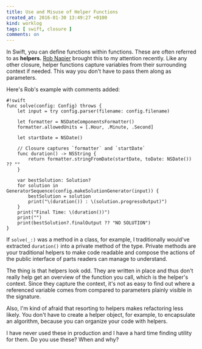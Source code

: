```yaml
---
title: Use and Misuse of Helper Functions
created_at: 2016-01-30 13:49:27 +0100
kind: worklog
tags: [ swift, closure ]
comments: on
---
```


In Swift, you can define functions within functions. These are often referred to as **helpers.** [Rob Napier][rn] brought this to my attention recently. Like any other closure, helper functions capture variables from their surrounding context if needed. This way you don't have to pass them along as parameters.

Here's Rob's example with comments added:

    #!swift
    func solve(config: Config) throws {
        let input = try config.parser(filename: config.filename)

        let formatter = NSDateComponentsFormatter()
        formatter.allowedUnits = [.Hour, .Minute, .Second]

        let startDate = NSDate()

        // Closure captures `formatter` and `startDate`
        func duration() -> NSString {
            return formatter.stringFromDate(startDate, toDate: NSDate()) ?? ""
        }

        var bestSolution: Solution?
        for solution in GeneratorSequence(config.makeSolutionGenerator(input)) {
            bestSolution = solution
            print("\(duration()) : \(solution.progressOutput)")
        }
        print("Final Time: \(duration())")
        print("")
        print(bestSolution?.finalOutput ?? "NO SOLUTION")
    }

If `solve(_:)` was a method in a class, for example, I traditionally would've extracted `duration()` into a private method of the type. Private methods are your traditional helpers to make code readable and compose the actions of the public interface of parts readers can manage to understand.

The thing is that helpers look odd. They are written in place and thus don't really help get an overview of the function you call, which is the helper's context. Since they capture the context, it's not as easy to find out where a referenced variable comes from compared to parameters plainly visible in the signature.

Also, I'm kind of afraid that resorting to helpers makes refactoring less likely. You don't have to create a helper object, for example, to encapsulate an algorithm, because you can organize your code with helpers.

I have never used these in production and I have a hard time finding utility for them. Do you use these? When and why?

[rn]: https://gist.github.com/rnapier/d58e893234539065222a
